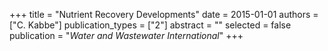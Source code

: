 +++
title = "Nutrient Recovery Developments"
date = 2015-01-01
authors = ["C. Kabbe"]
publication_types = ["2"]
abstract = ""
selected = false
publication = "*Water and Wastewater International*"
+++

